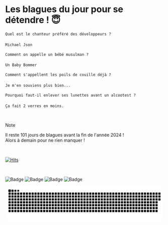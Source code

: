 
<h1>Les blagues du jour pour se détendre ! 😇</h1>

```diff
Quel est le chanteur préféré des développeurs ?

Michael Json
```

```diff
Comment on appelle un bébé musulman ?

Un Baby Bommer
```

```diff
Comment s'appellent les poils de couille déjà ?

Je m'en souviens plus bien...
```

```diff
Pourquoi faut-il enlever ses lunettes avant un alcootest ?

Ça fait 2 verres en moins.
```

<br/>

> [!NOTE]
> Il reste 101 jours de blagues avant la fin de l'année 2024 ! <br/>
> Alors à demain pour ne rien manquer !

<br/>


[![Hits](https://hits.seeyoufarm.com/api/count/incr/badge.svg?url=https%3A%2F%2Fgithub.com%2FClems02%2Fhit-counter&count_bg=%23003E80&title_bg=%235C9FE1&icon=powershell.svg&icon_color=%23FFFFFF&title=Visite&edge_flat=false)](https://hits.seeyoufarm.com)


<br/>


![Badge](https://img.shields.io/badge/Last%20updated%20on-white?style=for-the-badge&logo=clockify)   ![Badge](https://img.shields.io/badge/22/09-white?style=for-the-badge) ![Badge](https://img.shields.io/badge/at-white?style=for-the-badge) ![Badge](https://img.shields.io/badge/03:03-white?style=for-the-badge)


<p align="center">
 <img width="1000" src="assets/github-snake.svg" alt="snake"/>
</p>
